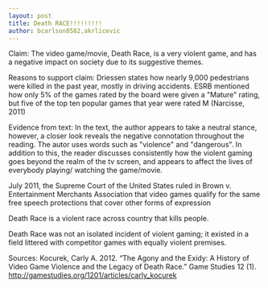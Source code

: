 ```yaml
---
layout: post
title: Death RACE!!!!!!!!!
author: bcarlson8582,akrlicevic
---
```

Claim: The video game/movie, Death Race, is a very violent game, and has a negative
impact on society due to its suggestive themes.

Reasons to support claim: Driessen states how nearly 9,000 pedestrians were killed in the past year, mostly in driving accidents. ESRB mentioned how only 5% of the games rated by the board were given a "Mature" rating, but five of the top ten popular games that year were rated M (Narcisse, 2011)

Evidence from text: In the text, the author appears to take a neutral stance, however, 
a closer look reveals the negative connotation throughout the reading. The autor uses words 
such as "violence" and "dangerous". In addition to this, the reader discusses consistently
how the violent gaming goes beyond the realm of the tv screen, and appears to affect the 
lives of everybody playing/ watching the game/movie. 



July 2011, the Supreme Court of the United States ruled in Brown v. Entertainment
Merchants Association that video games qualify for the same free speech protections that cover other forms of expression

Death Race is a violent race across country that kills people.

Death Race was not an isolated incident of violent gaming; it existed in a field littered
with competitor games with equally violent premises. 

Sources: Kocurek, Carly A. 2012. “The Agony and the Exidy: A History of Video Game Violence and the Legacy of Death Race.” Game Studies 12 (1). http://gamestudies.org/1201/articles/carly_kocurek
